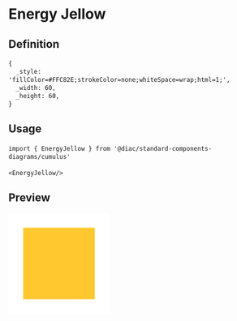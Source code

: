 # Energy Jellow

## Definition

```
{
  _style: 'fillColor=#FFC82E;strokeColor=none;whiteSpace=wrap;html=1;',
  _width: 60,
  _height: 60,
}
```

## Usage

```
import { EnergyJellow } from '@diac/standard-components-diagrams/cumulus'

<EnergyJellow/>
```

## Preview

<img src="./energy-jellow.png" width="200"/>
